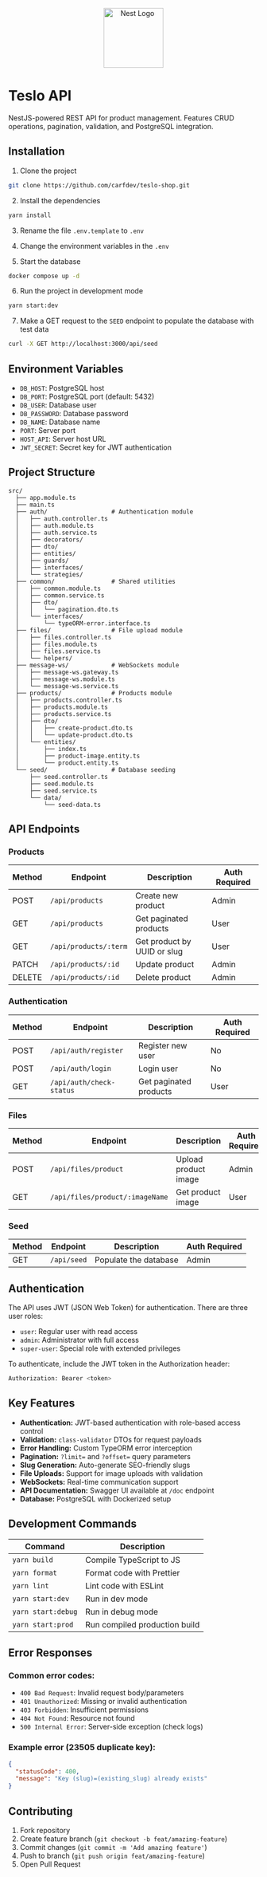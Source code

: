 <p align="center">
  <a href="http://nestjs.com/" target="blank"><img src="https://nestjs.com/img/logo-small.svg" width="120" alt="Nest Logo" /></a>
</p>


# Teslo API

NestJS-powered REST API for product management. Features CRUD operations, pagination, validation, and PostgreSQL integration.

## Installation

1. Clone the project
```bash
git clone https://github.com/carfdev/teslo-shop.git
```

2. Install the dependencies 
```bash
yarn install
```

3. Rename the file ```.env.template``` to ```.env```

4. Change the environment variables in the ```.env```

5. Start the database
```bash
docker compose up -d
```

6. Run the project in development mode
```bash
yarn start:dev
```

7. Make a GET request to the `SEED` endpoint to populate the database with test data
```bash
curl -X GET http://localhost:3000/api/seed
```

## Environment Variables

* `DB_HOST`: PostgreSQL host
* `DB_PORT`: PostgreSQL port (default: 5432)
* `DB_USER`: Database user
* `DB_PASSWORD`: Database password
* `DB_NAME`: Database name
* `PORT`: Server port
* `HOST_API`: Server host URL
* `JWT_SECRET`: Secret key for JWT authentication

## Project Structure

```text
src/
  ├── app.module.ts
  ├── main.ts
  ├── auth/                  # Authentication module
  │   ├── auth.controller.ts
  │   ├── auth.module.ts
  │   ├── auth.service.ts
  │   ├── decorators/
  │   ├── dto/
  │   ├── entities/
  │   ├── guards/
  │   ├── interfaces/
  │   └── strategies/
  ├── common/                # Shared utilities
  │   ├── common.module.ts
  │   ├── common.service.ts
  │   ├── dto/
  │   │   └── pagination.dto.ts
  │   └── interfaces/
  │       └── typeORM-error.interface.ts
  ├── files/                 # File upload module
  │   ├── files.controller.ts
  │   ├── files.module.ts
  │   ├── files.service.ts
  │   └── helpers/
  ├── message-ws/            # WebSockets module
  │   ├── message-ws.gateway.ts
  │   ├── message-ws.module.ts
  │   └── message-ws.service.ts
  ├── products/              # Products module
  │   ├── products.controller.ts
  │   ├── products.module.ts
  │   ├── products.service.ts
  │   ├── dto/
  │   │   ├── create-product.dto.ts
  │   │   └── update-product.dto.ts
  │   └── entities/
  │       ├── index.ts
  │       ├── product-image.entity.ts
  │       └── product.entity.ts
  └── seed/                  # Database seeding
      ├── seed.controller.ts
      ├── seed.module.ts
      ├── seed.service.ts
      └── data/
          └── seed-data.ts
```

## API Endpoints

### Products
| Method | Endpoint                        | Description                       | Auth Required |
|--------|---------------------------------|-----------------------------------|---------------|
| POST   | `/api/products`                 | Create new product                | Admin         |
| GET    | `/api/products`                 | Get paginated products            | User          |
| GET    | `/api/products/:term`           | Get product by UUID or slug       | User          |
| PATCH  | `/api/products/:id`             | Update product                    | Admin         |
| DELETE | `/api/products/:id`             | Delete product                    | Admin         |

### Authentication
| Method | Endpoint                        | Description                       | Auth Required |
|--------|---------------------------------|-----------------------------------|---------------|
| POST   | `/api/auth/register`            | Register new user                 | No            |
| POST   | `/api/auth/login`               | Login user                        | No            |
| GET    | `/api/auth/check-status`        | Get paginated products            | User          |

### Files
| Method | Endpoint                        | Description                       | Auth Required |
|--------|---------------------------------|-----------------------------------|---------------|
| POST   | `/api/files/product`            | Upload product image              | Admin         |
| GET    | `/api/files/product/:imageName` | Get product image                 | User          |

### Seed
| Method | Endpoint                        | Description                       | Auth Required |
|--------|---------------------------------|-----------------------------------|---------------|
| GET    | `/api/seed`                     | Populate the database             | Admin         |


## Authentication

The API uses JWT (JSON Web Token) for authentication. There are three user roles:
- `user`: Regular user with read access
- `admin`: Administrator with full access
- `super-user`: Special role with extended privileges

To authenticate, include the JWT token in the Authorization header:
```bash
Authorization: Bearer <token>
```

## Key Features

- **Authentication:** JWT-based authentication with role-based access control 
- **Validation:** `class-validator` DTOs for request payloads  
- **Error Handling:** Custom TypeORM error interception  
- **Pagination:** `?limit=` and `?offset=` query parameters  
- **Slug Generation:** Auto-generate SEO-friendly slugs  
- **File Uploads:** Support for image uploads with validation
- **WebSockets:** Real-time communication support
- **API Documentation:** Swagger UI available at `/doc` endpoint
- **Database:** PostgreSQL with Dockerized setup

## Development Commands

| Command             | Description                   |
|---------------------|-------------------------------|
| `yarn build`        | Compile TypeScript to JS      |
| `yarn format`       | Format code with Prettier     |
| `yarn lint`         | Lint code with ESLint         |
| `yarn start:dev`    | Run in dev mode               |
| `yarn start:debug`  | Run in debug mode             |
| `yarn start:prod`   | Run compiled production build |


## Error Responses

### Common error codes:

- `400 Bad Request`: Invalid request body/parameters
- `401 Unauthorized`: Missing or invalid authentication
- `403 Forbidden`: Insufficient permissions
- `404 Not Found`: Resource not found
- `500 Internal Error`: Server-side exception (check logs)

### Example error (23505 duplicate key):
```json
{
  "statusCode": 400,
  "message": "Key (slug)=(existing_slug) already exists"
}
```

## Contributing

1. Fork repository
2. Create feature branch (`git checkout -b feat/amazing-feature`)
3. Commit changes (`git commit -m 'Add amazing feature'`)
4. Push to branch (`git push origin feat/amazing-feature`)
5. Open Pull Request
